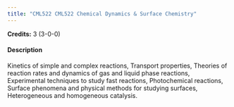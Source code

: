 ```yaml
---
title: "CML522 CML522 Chemical Dynamics & Surface Chemistry"
---
```

**Credits:** 3 (3-0-0)

#### Description
Kinetics of simple and complex reactions, Transport properties, Theories of reaction rates and dynamics of gas and liquid phase reactions, Experimental techniques to study fast reactions, Photochemical reactions, Surface phenomena and physical methods for studying surfaces, Heterogeneous and homogeneous catalysis.